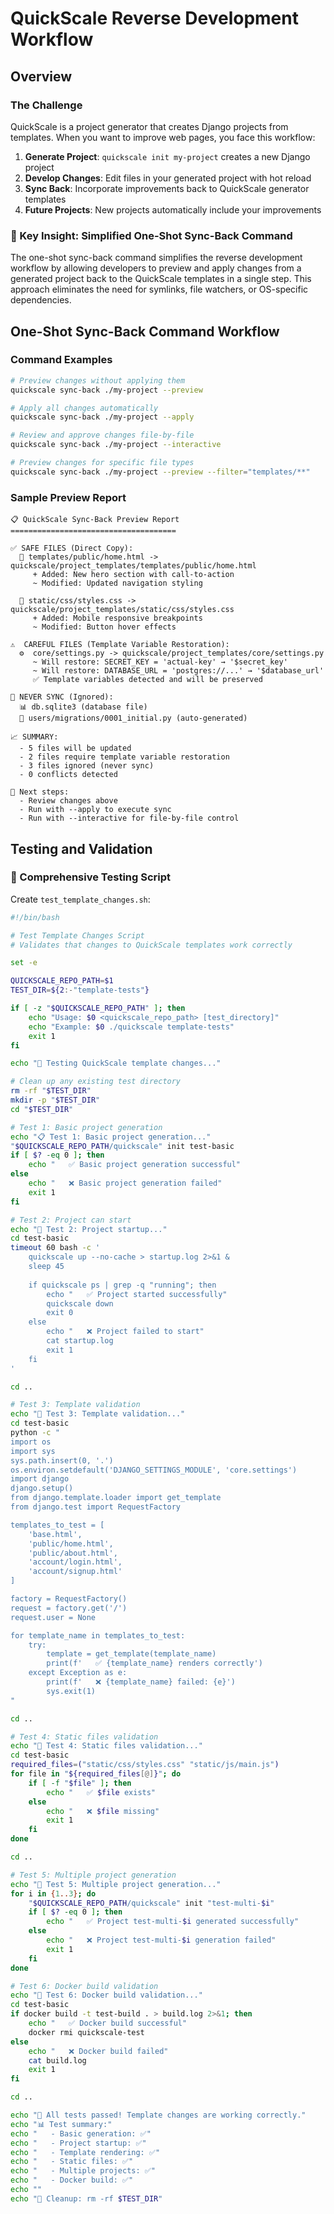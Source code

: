 # **QuickScale Reverse Development Workflow**

## **Overview**

### **The Challenge**
QuickScale is a project generator that creates Django projects from templates. When you want to improve web pages, you face this workflow:

1. **Generate Project**: `quickscale init my-project` creates a new Django project
2. **Develop Changes**: Edit files in your generated project with hot reload
3. **Sync Back**: Incorporate improvements back to QuickScale generator templates
4. **Future Projects**: New projects automatically include your improvements

### **🔑 Key Insight: Simplified One-Shot Sync-Back Command**
The one-shot sync-back command simplifies the reverse development workflow by allowing developers to preview and apply changes from a generated project back to the QuickScale templates in a single step. This approach eliminates the need for symlinks, file watchers, or OS-specific dependencies.

## **One-Shot Sync-Back Command Workflow**

### **Command Examples**
```bash
# Preview changes without applying them
quickscale sync-back ./my-project --preview

# Apply all changes automatically
quickscale sync-back ./my-project --apply

# Review and approve changes file-by-file
quickscale sync-back ./my-project --interactive

# Preview changes for specific file types
quickscale sync-back ./my-project --preview --filter="templates/**"
```

### **Sample Preview Report**
```plaintext
📋 QuickScale Sync-Back Preview Report
=====================================

✅ SAFE FILES (Direct Copy):
  📄 templates/public/home.html -> quickscale/project_templates/templates/public/home.html
     + Added: New hero section with call-to-action
     ~ Modified: Updated navigation styling

  🎨 static/css/styles.css -> quickscale/project_templates/static/css/styles.css  
     + Added: Mobile responsive breakpoints
     ~ Modified: Button hover effects

⚠️  CAREFUL FILES (Template Variable Restoration):
  ⚙️  core/settings.py -> quickscale/project_templates/core/settings.py
     ~ Will restore: SECRET_KEY = 'actual-key' → '$secret_key'
     ~ Will restore: DATABASE_URL = 'postgres://...' → '$database_url'
     ✅ Template variables detected and will be preserved

🚫 NEVER SYNC (Ignored):
  📊 db.sqlite3 (database file)
  📁 users/migrations/0001_initial.py (auto-generated)

📈 SUMMARY:
  - 5 files will be updated
  - 2 files require template variable restoration  
  - 3 files ignored (never sync)
  - 0 conflicts detected

🎯 Next steps:
  - Review changes above
  - Run with --apply to execute sync
  - Run with --interactive for file-by-file control
```

## **Testing and Validation**

### **🧪 Comprehensive Testing Script**
Create `test_template_changes.sh`:

```bash
#!/bin/bash

# Test Template Changes Script
# Validates that changes to QuickScale templates work correctly

set -e

QUICKSCALE_REPO_PATH=$1
TEST_DIR=${2:-"template-tests"}

if [ -z "$QUICKSCALE_REPO_PATH" ]; then
    echo "Usage: $0 <quickscale_repo_path> [test_directory]"
    echo "Example: $0 ./quickscale template-tests"
    exit 1
fi

echo "🧪 Testing QuickScale template changes..."

# Clean up any existing test directory
rm -rf "$TEST_DIR"
mkdir -p "$TEST_DIR"
cd "$TEST_DIR"

# Test 1: Basic project generation
echo "📋 Test 1: Basic project generation..."
"$QUICKSCALE_REPO_PATH/quickscale" init test-basic
if [ $? -eq 0 ]; then
    echo "   ✅ Basic project generation successful"
else
    echo "   ❌ Basic project generation failed"
    exit 1
fi

# Test 2: Project can start
echo "🚀 Test 2: Project startup..."
cd test-basic
timeout 60 bash -c '
    quickscale up --no-cache > startup.log 2>&1 &
    sleep 45
    
    if quickscale ps | grep -q "running"; then
        echo "   ✅ Project started successfully"
        quickscale down
        exit 0
    else
        echo "   ❌ Project failed to start"
        cat startup.log
        exit 1
    fi
'

cd ..

# Test 3: Template validation
echo "📝 Test 3: Template validation..."
cd test-basic
python -c "
import os
import sys
sys.path.insert(0, '.')
os.environ.setdefault('DJANGO_SETTINGS_MODULE', 'core.settings')
import django
django.setup()
from django.template.loader import get_template
from django.test import RequestFactory

templates_to_test = [
    'base.html',
    'public/home.html',
    'public/about.html',
    'account/login.html',
    'account/signup.html'
]

factory = RequestFactory()
request = factory.get('/')
request.user = None

for template_name in templates_to_test:
    try:
        template = get_template(template_name)
        print(f'   ✅ {template_name} renders correctly')
    except Exception as e:
        print(f'   ❌ {template_name} failed: {e}')
        sys.exit(1)
"

cd ..

# Test 4: Static files validation
echo "🎨 Test 4: Static files validation..."
cd test-basic
required_files=("static/css/styles.css" "static/js/main.js")
for file in "${required_files[@]}"; do
    if [ -f "$file" ]; then
        echo "   ✅ $file exists"
    else
        echo "   ❌ $file missing"
        exit 1
    fi
done

cd ..

# Test 5: Multiple project generation
echo "🔄 Test 5: Multiple project generation..."
for i in {1..3}; do
    "$QUICKSCALE_REPO_PATH/quickscale" init "test-multi-$i"
    if [ $? -eq 0 ]; then
        echo "   ✅ Project test-multi-$i generated successfully"
    else
        echo "   ❌ Project test-multi-$i generation failed"
        exit 1
    fi
done

# Test 6: Docker build validation
echo "🐳 Test 6: Docker build validation..."
cd test-basic
if docker build -t test-build . > build.log 2>&1; then
    echo "   ✅ Docker build successful"
    docker rmi quickscale-test
else
    echo "   ❌ Docker build failed"
    cat build.log
    exit 1
fi

cd ..

echo "🎉 All tests passed! Template changes are working correctly."
echo "📊 Test summary:"
echo "   - Basic generation: ✅"
echo "   - Project startup: ✅"
echo "   - Template rendering: ✅"
echo "   - Static files: ✅"
echo "   - Multiple projects: ✅"
echo "   - Docker build: ✅"
echo ""
echo "🧹 Cleanup: rm -rf $TEST_DIR"
```